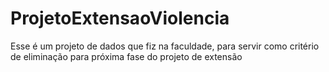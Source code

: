 # ProjetoExtensaoViolencia
Esse é um projeto de dados que fiz na faculdade, para servir como critério de eliminação para próxima fase do projeto de extensão
